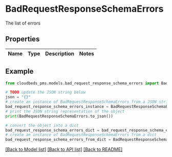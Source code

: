 # BadRequestResponseSchemaErrors

The list of errors

## Properties

Name | Type | Description | Notes
------------ | ------------- | ------------- | -------------

## Example

```python
from cloudbeds_pms.models.bad_request_response_schema_errors import BadRequestResponseSchemaErrors

# TODO update the JSON string below
json = "{}"
# create an instance of BadRequestResponseSchemaErrors from a JSON string
bad_request_response_schema_errors_instance = BadRequestResponseSchemaErrors.from_json(json)
# print the JSON string representation of the object
print(BadRequestResponseSchemaErrors.to_json())

# convert the object into a dict
bad_request_response_schema_errors_dict = bad_request_response_schema_errors_instance.to_dict()
# create an instance of BadRequestResponseSchemaErrors from a dict
bad_request_response_schema_errors_from_dict = BadRequestResponseSchemaErrors.from_dict(bad_request_response_schema_errors_dict)
```
[[Back to Model list]](../README.md#documentation-for-models) [[Back to API list]](../README.md#documentation-for-api-endpoints) [[Back to README]](../README.md)


